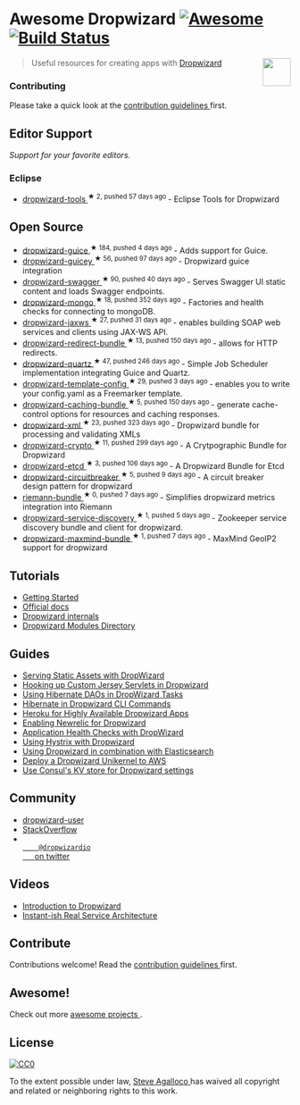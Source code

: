 <h1>
 Awesome Dropwizard
 <a href="https://github.com/sindresorhus/awesome">
  <img alt="Awesome" src="https://cdn.rawgit.com/sindresorhus/awesome/d7305f38d29fed78fa85652e3a63e154dd8e8829/media/badge.svg"/>
 </a>
 <a href="https://travis-ci.org/stve/awesome-dropwizard">
  <img alt="Build Status" src="https://img.shields.io/travis/stve/awesome-dropwizard.svg"/>
 </a>
</h1>
<p>
 <a href="http://www.dropwizard.io">
  <img align="right" src="https://cdn.rawgit.com/stve/awesome-dropwizard/master/dropwizard-hat.png" width="50"/>
 </a>
</p>
<blockquote>
 <p>
  Useful resources for creating apps with
  <a href="http://www.dropwizard.io">
   Dropwizard
  </a>
 </p>
</blockquote>
<h3>
 Contributing
</h3>
<p>
 Please take a quick look at the
 <a href=".github/CONTRIBUTING.md">
  contribution guidelines
 </a>
 first.
</p>
<h2>
 Editor Support
</h2>
<p>
 <em>
  Support for your favorite editors.
 </em>
</p>
<h3>
 Eclipse
</h3>
<ul>
 <li>
  <a href="https://github.com/Tasktop/dropwizard-tools">
   dropwizard-tools
  </a>
  <sup>
   &#9733 2, pushed 57 days ago
  </sup>
  - Eclipse Tools for Dropwizard
 </li>
</ul>
<h2>
 Open Source
</h2>
<ul>
 <li>
  <a href="https://github.com/HubSpot/dropwizard-guice">
   dropwizard-guice
  </a>
  <sup>
   &#9733 184, pushed 4 days ago
  </sup>
  - Adds support for Guice.
 </li>
 <li>
  <a href="https://github.com/xvik/dropwizard-guicey">
   dropwizard-guicey
  </a>
  <sup>
   &#9733 56, pushed 97 days ago
  </sup>
  - Dropwizard guice integration
 </li>
 <li>
  <a href="https://github.com/federecio/dropwizard-swagger">
   dropwizard-swagger
  </a>
  <sup>
   &#9733 90, pushed 40 days ago
  </sup>
  - Serves Swagger UI static content and loads Swagger endpoints.
 </li>
 <li>
  <a href="https://github.com/eeb/dropwizard-mongo">
   dropwizard-mongo
  </a>
  <sup>
   &#9733 18, pushed 352 days ago
  </sup>
  - Factories and health checks for connecting to mongoDB.
 </li>
 <li>
  <a href="https://github.com/roskart/dropwizard-jaxws">
   dropwizard-jaxws
  </a>
  <sup>
   &#9733 27, pushed 31 days ago
  </sup>
  - enables building SOAP web services and clients using JAX-WS API.
 </li>
 <li>
  <a href="https://github.com/bazaarvoice/dropwizard-redirect-bundle">
   dropwizard-redirect-bundle
  </a>
  <sup>
   &#9733 13, pushed 150 days ago
  </sup>
  - allows for HTTP redirects.
 </li>
 <li>
  <a href="https://github.com/jaredstehler/dropwizard-quartz">
   dropwizard-quartz
  </a>
  <sup>
   &#9733 47, pushed 246 days ago
  </sup>
  - Simple Job Scheduler implementation integrating Guice and Quartz.
 </li>
 <li>
  <a href="https://github.com/tkrille/dropwizard-template-config">
   dropwizard-template-config
  </a>
  <sup>
   &#9733 29, pushed 3 days ago
  </sup>
  - enables you to write your config.yaml as a Freemarker template.
 </li>
 <li>
  <a href="https://github.com/bazaarvoice/dropwizard-caching-bundle">
   dropwizard-caching-bundle
  </a>
  <sup>
   &#9733 5, pushed 150 days ago
  </sup>
  - generate cache-control options for resources and caching responses.
 </li>
 <li>
  <a href="https://github.com/yunspace/dropwizard-xml">
   dropwizard-xml
  </a>
  <sup>
   &#9733 23, pushed 323 days ago
  </sup>
  - Dropwizard bundle for processing and validating XMLs
 </li>
 <li>
  <a href="https://github.com/meltmedia/dropwizard-crypto">
   dropwizard-crypto
  </a>
  <sup>
   &#9733 11, pushed 299 days ago
  </sup>
  - A Crytpographic Bundle for Dropwizard
 </li>
 <li>
  <a href="https://github.com/meltmedia/dropwizard-etcd">
   dropwizard-etcd
  </a>
  <sup>
   &#9733 3, pushed 106 days ago
  </sup>
  - A Dropwizard Bundle for Etcd
 </li>
 <li>
  <a href="https://github.com/mtakaki/dropwizard-circuitbreaker">
   dropwizard-circuitbreaker
  </a>
  <sup>
   &#9733 5, pushed 9 days ago
  </sup>
  - A circuit breaker design pattern for dropwizard
 </li>
 <li>
  <a href="https://github.com/phaneesh/riemann-bundle">
   riemann-bundle
  </a>
  <sup>
   &#9733 0, pushed 7 days ago
  </sup>
  - Simplifies dropwizard metrics integration into Riemann
 </li>
 <li>
  <a href="https://github.com/santanusinha/dropwizard-service-discovery">
   dropwizard-service-discovery
  </a>
  <sup>
   &#9733 1, pushed 5 days ago
  </sup>
  - Zookeeper service discovery bundle and client for dropwizard.
 </li>
 <li>
  <a href="https://github.com/phaneesh/dropwizard-maxmind-bundle">
   dropwizard-maxmind-bundle
  </a>
  <sup>
   &#9733 1, pushed 7 days ago
  </sup>
  - MaxMind GeoIP2 support for dropwizard
 </li>
</ul>
<h2>
 Tutorials
</h2>
<ul>
 <li>
  <a href="http://www.dropwizard.io/0.9.2/docs/getting-started.html">
   Getting Started
  </a>
 </li>
 <li>
  <a href="http://www.dropwizard.io/0.9.2/docs/manual/index.html">
   Official docs
  </a>
 </li>
 <li>
  <a href="http://dropwizard.github.io/dropwizard/0.9.2/docs/manual/internals.html">
   Dropwizard internals
  </a>
 </li>
 <li>
  <a href="http://modules.dropwizard.io/">
   Dropwizard Modules Directory
  </a>
 </li>
</ul>
<h2>
 Guides
</h2>
<ul>
 <li>
  <a href="https://spin.atomicobject.com/2014/10/11/serving-static-assets-with-dropwizard/">
   Serving Static Assets with DropWizard
  </a>
 </li>
 <li>
  <a href="https://spin.atomicobject.com/2015/03/30/jersey-servlets-dropwizard/">
   Hooking up Custom Jersey Servlets in Dropwizard
  </a>
 </li>
 <li>
  <a href="https://spin.atomicobject.com/2015/02/03/dropwizard-hibernate-dao/">
   Using Hibernate DAOs in DropWizard Tasks
  </a>
 </li>
 <li>
  <a href="http://clearthehaze.com/2015/04/hibernate-in-dropwizard-cli-commands/">
   Hibernate in Dropwizard CLI Commands
  </a>
 </li>
 <li>
  <a href="http://techbytes.anuragkapur.com/2015/05/heroku-for-highly-available-dropwizard.html?m=1">
   Heroku for Highly Available Dropwizard Apps
  </a>
 </li>
 <li>
  <a href="http://kyleboon.org/blog/2013/09/23/newrelic-for-dropwizard/">
   Enabling Newrelic for Dropwizard
  </a>
 </li>
 <li>
  <a href="http://willhamill.com/2014/12/04/application-health-checks-with-dropwizard">
   Application Health Checks with DropWizard
  </a>
 </li>
 <li>
  <a href="http://christopher-batey.blogspot.com/2014/08/using-hystrix-with-dropwizard.html">
   Using Hystrix with Dropwizard
  </a>
 </li>
 <li>
  <a href="http://www.gridshore.nl/2014/05/15/using-dropwizard-combination-elasticsearch/">
   Using Dropwizard in combination with Elasticsearch
  </a>
 </li>
 <li>
  <a href="https://boxfuse.com/blog/dropwizard-aws.html">
   Deploy a Dropwizard Unikernel to AWS
  </a>
 </li>
 <li>
  <a href="http://blog.remmelt.com/2015/06/09/use-consuls-kv-store-for-dropwizard-settings/">
   Use Consul's KV store for Dropwizard settings
  </a>
 </li>
</ul>
<h2>
 Community
</h2>
<ul>
 <li>
  <a href="https://groups.google.com/forum/#!forum/dropwizard-user">
   dropwizard-user
  </a>
 </li>
 <li>
  <a href="http://stackoverflow.com/questions/tagged/dropwizard">
   StackOverflow
  </a>
 </li>
 <li>
  <a href="https://twitter.com/dropwizardio">
   <code>
    @dropwizardio
   </code>
   on twitter
  </a>
 </li>
</ul>
<h2>
 Videos
</h2>
<ul>
 <li>
  <a href="https://www.youtube.com/watch?v=2tSWsjtw0ms">
   Introduction to Dropwizard
  </a>
 </li>
 <li>
  <a href="https://vimeo.com/37930578">
   Instant-ish Real Service Architecture
  </a>
 </li>
</ul>
<h2>
 Contribute
</h2>
<p>
 Contributions welcome! Read the
 <a href="contributing.md">
  contribution guidelines
 </a>
 first.
</p>
<h2>
 Awesome!
</h2>
<p>
 Check out more
 <a href="https://github.com/sindresorhus/awesome">
  awesome projects
 </a>
 .
</p>
<h2>
 License
</h2>
<p>
 <a href="http://creativecommons.org/publicdomain/zero/1.0/">
  <img alt="CC0" src="https://licensebuttons.net/p/zero/1.0/88x31.png"/>
 </a>
</p>
<p>
 To the extent possible under law,
 <a href="http://beforeitwasround.com">
  Steve Agalloco
 </a>
 has waived all copyright and related or neighboring rights to this work.
</p>
